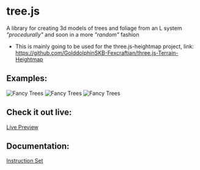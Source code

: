 # tree.js
A library for creating 3d models of trees and foliage from an L system *"procedurally"* and soon in a more *"random"* fashion
* This is mainly going to be used for the three.js-heightmap project, link: https://github.com/GolddolphinSKB-Fexcraftian/three.js-Terrain-Heightmap

## Examples:
![Fancy Trees](https://image.ibb.co/e7zDiK/Screen_Shot_2018_08_19_at_00_07_29.jpg)
![Fancy Trees](https://image.ibb.co/hfXAVz/Screen_Shot_2018_08_19_at_00_07_25.jpg)
![Fancy Trees](https://image.ibb.co/fecNce/Screen_Shot_2018_08_19_at_00_07_21.jpg)

## Check it out live: 
[Live Preview](https://golddolphinskb-fexcraftian.github.io/tree.js/)

## Documentation:
[Instruction Set](instruction-set.md)
